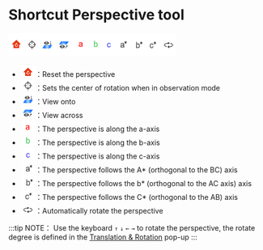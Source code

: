 # Shortcut Perspective tool

![Perspective](nested/qstudio_visiontools.png)

- ![Perspective](nested/qstudio_visiontools_reset.png)：Reset the perspective
- ![Perspective](nested/qstudio_visiontools_recenter.png)：Sets the center of rotation when in observation mode
- ![Perspective](nested/qstudio_visiontools_viewonto.png)：View onto
- ![Perspective](nested/qstudio_visiontools_viewacross.png)：View across
- ![Perspective](nested/qstudio_visiontools_viewalonga.png)：The perspective is along the a-axis
- ![Perspective](nested/qstudio_visiontools_viewalongb.png)：The perspective is along the b-axis
- ![Perspective](nested/qstudio_visiontools_viewalongc.png)：The perspective is along the c-axis
- ![Perspective](nested/qstudio_visiontools_viewalongap.png)：The perspective follows the A* (orthogonal to the BC) axis
- ![Perspective](nested/qstudio_visiontools_viewalongbp.png)：The perspective follows the b* (orthogonal to the AC axis) axis
- ![Perspective](nested/qstudio_visiontools_viewalongcp.png)：The perspective follows the C* (orthogonal to the AB) axis
- ![Perspective](nested/qstudio_visiontools_rotate.png)：Automatically rotate the perspective
  
:::tip NOTE：
Use the keyboard `↑` `↓` `←` `→` to rotate the perspective, the rotate degree is defined in the [Translation & Rotation](./qstudio_structtools.md) pop-up
:::
